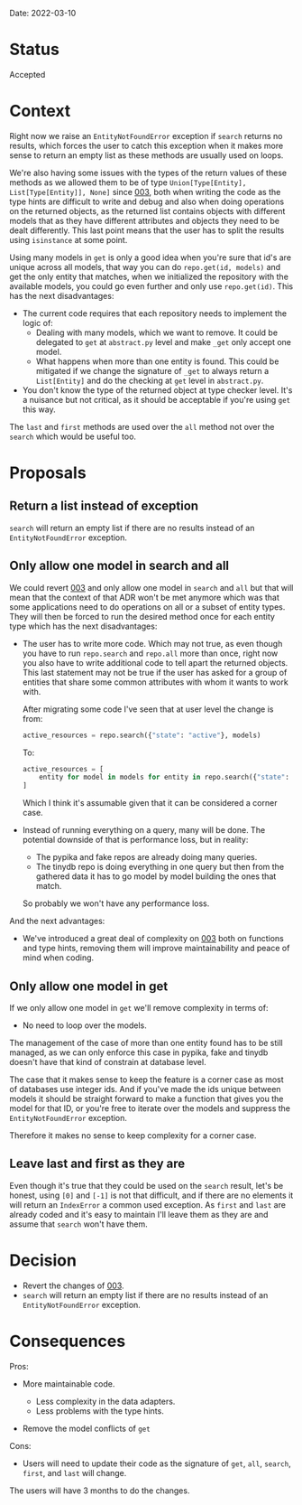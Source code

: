 Date: 2022-03-10

# Status
<!-- What is the status? Draft, Proposed, Accepted, Rejected, Deprecated or Superseded?
-->
Accepted

# Context
<!-- What is the issue that we're seeing that is motivating this decision or change? -->
Right now we raise an `EntityNotFoundError` exception if `search`
returns no results, which forces the user to catch this exception when it makes
more sense to return an empty list as these methods are usually used on loops.

We're also having some issues with the types of the return values of these
methods as we allowed them to be of type `Union[Type[Entity],
List[Type[Entity]], None]` since
[003](003-make_entity_models_optional_arguments.md), both when writing the code
as the type hints are difficult to write and debug and also when doing
operations on the returned objects, as the returned list contains objects with
different models that as they have different attributes and objects they need to
be dealt differently. This last point means that the user has to split the
results using `isinstance` at some point.

Using many models in `get` is only a good idea when you're sure that id's are
unique across all models, that way you can do `repo.get(id, models)` and get the
only entity that matches, when we initialized the repository with the available
models, you could go even further and only use `repo.get(id)`. This has the next
disadvantages:

* The current code requires that each repository needs to implement the logic
    of:
    * Dealing with many models, which we want to remove. It could be delegated
        to `get` at `abstract.py` level and make `_get` only accept one model.
    * What happens when more than one entity is found. This could be mitigated if
        we change the signature of `_get` to always return a `List[Entity]` and do
        the checking at `get` level in `abstract.py`.
* You don't know the type of the returned object at type checker level. It's
    a nuisance but not critical, as it should be acceptable if you're using
    `get` this way.

The `last` and `first` methods are used over the `all` method not over the
`search` which would be useful too.

# Proposals
<!-- What are the possible solutions to the problem described in the context -->

## Return a list instead of exception

`search` will return an empty list if there are no results instead of
an `EntityNotFoundError` exception.

## Only allow one model in search and all

We could revert [003](003-make_entity_models_optional_arguments.md) and only
allow one model in `search` and `all` but that will mean that the context of
that ADR won't be met anymore which was that some applications need to do
operations on all or a subset of entity types. They will then be forced to run
the desired method once for each entity type which has the next disadvantages:

* The user has to write more code. Which may not true, as even though you
    have to run `repo.search` and `repo.all` more than once, right now you also
    have to write additional code to tell apart the returned objects. This last
    statement may not be true if the user has asked for a group of entities that
    share some common attributes with whom it wants to work with.

    After migrating some code I've seen that at user level the change is from:

    ```python
    active_resources = repo.search({"state": "active"}, models)
    ```

    To:

    ```python
    active_resources = [
        entity for model in models for entity in repo.search({"state": "active"}, model)
    ]
    ```

    Which I think it's assumable given that it can be considered a corner case.

* Instead of running everything on a query, many will be done. The potential
    downside of that is performance loss, but in reality:

    * The pypika and fake repos are already doing many queries.
    * The tinydb repo is doing everything in one query but then from the
        gathered data it has to go model by model building the ones that match.

    So probably we won't have any performance loss.

And the next advantages:

* We've introduced a great deal of complexity on
    [003](003-make_entity_models_optional_arguments.md) both on functions and
    type hints, removing them will improve maintainability and peace of mind
    when coding.

## Only allow one model in get

If we only allow one model in `get` we'll remove complexity in terms of:

* No need to loop over the models.

The management of the case of more than one entity found has to be still
managed, as we can only enforce this case in pypika, fake and tinydb doesn't
have that kind of constrain at database level.

The case that it makes sense to keep the feature is a corner case as most of
databases use integer ids. And if you've made the ids unique between
models it should be straight forward to make a function that gives you the model
for that ID, or you're free to iterate over the models and suppress the
`EntityNotFoundError` exception.

Therefore it makes no sense to keep complexity for a corner case.

## Leave last and first as they are

Even though it's true that they could be used on the `search` result, let's be
honest, using `[0]` and `[-1]` is not that difficult, and if there are no
elements it will return an `IndexError` a common used exception. As `first` and
`last` are already coded and it's easy to maintain I'll leave them as they are
and assume that `search` won't have them.

# Decision
<!-- What is the change that we're proposing and/or doing? -->

* Revert the changes of [003](003-make_entity_models_optional_arguments.md).
* `search` will return an empty list if there are no results instead of
    an `EntityNotFoundError` exception.

# Consequences
<!-- What becomes easier or more difficult to do because of this change? -->

Pros:

* More maintainable code.
    * Less complexity in the data adapters.
    * Less problems with the type hints.

* Remove the model conflicts of `get`

Cons:

* Users will need to update their code as the signature of `get`, `all`,
    `search`, `first`, and `last` will change.

The users will have 3 months to do the changes.
